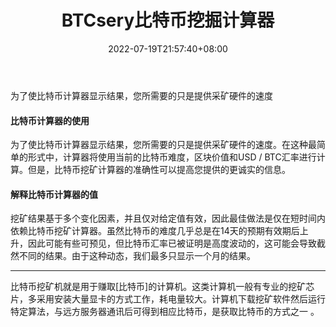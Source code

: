 ﻿---
weight: 
title: "BTCsery比特币挖掘计算器"
description: "为了使比特币计算器显示结果，您所需要的只是提供采矿硬件的速度"
date: 2022-07-19T21:57:40+08:00
lastmod: 2022-07-19T16:45:40+08:00
draft: false
authors: ["MineW"]
featuredImage: "btcserybitebiwajuejisuanqi.png"
link: "https://btcserv.net/"
tags: ["数据分析","BTCsery比特币挖掘计算器"]
categories: ["navigation"]
navigation: ["数据分析"]
lightgallery: true
toc: true
pinned: false
recommend: false
recommend1: false
---
为了使比特币计算器显示结果，您所需要的只是提供采矿硬件的速度

#### 比特币计算器的使用

为了使比特币计算器显示结果，您所需要的只是提供采矿硬件的速度。在这种最简单的形式中，计算器将使用当前的比特币难度，区块价值和USD / BTC汇率进行计算。但是，比特币挖矿计算器的准确性可以提高您提供的更诚实的信息。

#### 解释比特币计算器的值

挖矿结果基于多个变化因素，并且仅对给定值有效，因此最佳做法是仅在短时间内依赖比特币挖矿计算器。虽然比特币的难度几乎总是在14天的预期有效期后上升，因此可能有些可预见，但比特币汇率已被证明是高度波动的，这可能会导致截然不同的结果。由于这种动态，我们最多只显示一个月的结果。

---

比特币挖矿机就是用于赚取[比特币]的计算机。这类计算机一般有专业的挖矿芯片，多采用安装大量显卡的方式工作，耗电量较大。计算机下载挖矿软件然后运行特定算法，与远方服务器通讯后可得到相应比特币，是获取比特币的方式之一 。